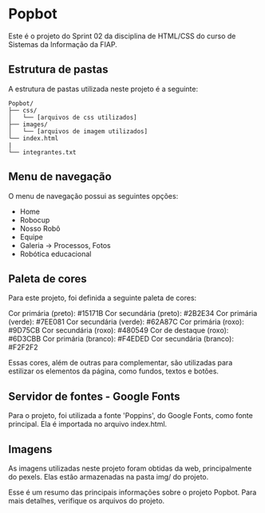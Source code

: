 # Popbot
Este é o projeto do Sprint 02 da disciplina de HTML/CSS do curso de Sistemas da Informação da FIAP.

## Estrutura de pastas
A estrutura de pastas utilizada neste projeto é a seguinte:
```
Popbot/
├── css/
│   └── [arquivos de css utilizados]
├── images/
│   └── [arquivos de imagem utilizados]
└── index.html
|
└── integrantes.txt
```
## Menu de navegação
O menu de navegação possui as seguintes opções:
- Home
- Robocup
- Nosso Robô
- Equipe
- Galeria -> Processos, Fotos
- Robótica educacional

## Paleta de cores
Para este projeto, foi definida a seguinte paleta de cores:

Cor primária (preto): #15171B
Cor secundária (preto): #2B2E34
Cor primária (verde): #7EE081
Cor secundária (verde): #62A87C
Cor primária (roxo): #9D75CB
Cor secundária (roxo): #480549
Cor de destaque (roxo): #6D3CBB
Cor primária (branco): #F4EDED
Cor secundária (branco): #F2F2F2

Essas cores, além de outras para complementar, são utilizadas para estilizar os elementos da página, como fundos, textos e botões.

## Servidor de fontes - Google Fonts
Para o projeto, foi utilizada a fonte 'Poppins', do Google Fonts, como fonte principal. Ela é importada no arquivo index.html.

## Imagens
As imagens utilizadas neste projeto foram obtidas da web, principalmente do pexels. Elas estão armazenadas na pasta img/ do projeto.


Esse é um resumo das principais informações sobre o projeto Popbot. Para mais detalhes, verifique os arquivos do projeto.
